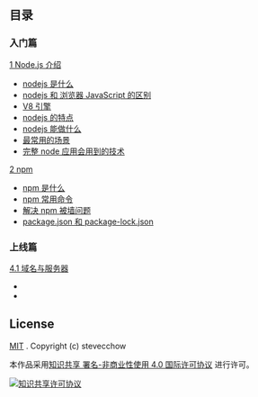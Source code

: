 <!-- # node-blog  

[![License](https://img.shields.io/github/license/liuxing/abc-blog.svg)](https://github.com/liuxing/abc-blog/blob/master/LICENSE) [![js-standard-style](https://img.shields.io/badge/code%20style-standard-brightgreen.svg) ](http://standardjs.com)  

> 《Node.js从入门到上线》—— Koa2 + MongoDB 搭建博客系统



### 脚手架工具[![npm](https://img.shields.io/npm/v/koa2-starter.svg)](https://www.npmjs.com/package/koa2-starter) 

之前一个同学说，要新建这么多文件好麻烦。所以写了个脚手架工具： [koa2-starter-cli](https://github.com/liuxing/koa2-starter-cli) 可通过命令行接口自定义模板引擎以及ESLint，同时包含了nodemon、husky、lint-staged、commitizen之类的辅助工具。*(目录结构与本教程略微有不同)*

使用方式：

```bash
# 下载脚手架工具
$ npm install -g koa2-starter
# 生成项目
$ koa2 init <project-name>
# 进入项目
$ cd <project-name>
$ git init
$ npm install
$ npm run dev
```

更多详细：[koa2-starter-cli](https://github.com/liuxing/koa2-starter-cli)  -->

## 目录

### 入门篇

[1 Node.js 介绍](https://github.com/stevecchow/The-overview-of-node/blob/master/docs/1%20node.js%20%E4%BB%8B%E7%BB%8D.md)

- [nodejs 是什么](https://github.com/stevecchow/The-overview-of-node/blob/master/docs/1%20node.js%20%E4%BB%8B%E7%BB%8D.md#nodejs-是什么)
- [nodejs 和 浏览器 JavaScript 的区别](https://github.com/stevecchow/The-overview-of-node/blob/master/docs/1%20node.js%20%E4%BB%8B%E7%BB%8D.md#nodejs-和-浏览器-JavaScript-的区别)
- [V8 引擎](https://github.com/stevecchow/The-overview-of-node/blob/master/docs/1%20node.js%20%E4%BB%8B%E7%BB%8D.md)
- [nodejs 的特点](https://github.com/stevecchow/The-overview-of-node/blob/master/docs/1%20node.js%20%E4%BB%8B%E7%BB%8D.md)
- [nodejs 能做什么](https://github.com/stevecchow/The-overview-of-node/blob/master/docs/1%20node.js%20%E4%BB%8B%E7%BB%8D.md)
- [最常用的场景](https://github.com/stevecchow/The-overview-of-node/blob/master/docs/1%20node.js%20%E4%BB%8B%E7%BB%8D.md)
- [完整 node 应用会用到的技术](https://github.com/stevecchow/The-overview-of-node/blob/master/docs/1%20node.js%20%E4%BB%8B%E7%BB%8D.md)

[2 npm](https://github.com/liuxing/abc-blog/tree/master/docs/1.2Node.js基础概览.md)

- [npm 是什么](https://github.com/liuxing/abc-blog/tree/master/docs/1.2Node.js基础概览.md#node模块)
- [npm 常用命令](https://github.com/liuxing/abc-blog/tree/master/docs/1.2Node.js基础概览.md#npm模块管理器)
- [解决 npm 被墙问题]()
- [package.json 和 package-lock.json]()

### 上线篇

[4.1 域名与服务器](https://github.com/liuxing/abc-blog/blob/master/docs/4.1域名与服务器.md)

- []()
- []()

## License

[MIT](https://github.com/liuxing/abc-blog/blob/master/LICENSE) .  Copyright (c) stevecchow

本作品采用[知识共享 署名-非商业性使用 4.0 国际许可协议](http://creativecommons.org/licenses/by-nc/4.0/) 进行许可。

[![知识共享许可协议](https://i.creativecommons.org/l/by-nc/4.0/88x31.png)](http://creativecommons.org/licenses/by-nc/4.0/)
